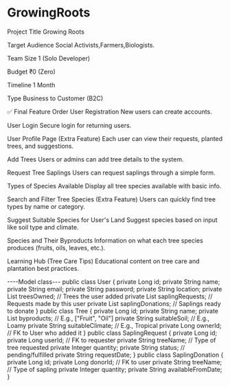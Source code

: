 # GrowingRoots
Project Title
Growing Roots

Target Audience
Social Activists,Farmers,Biologists.

Team Size
1 (Solo Developer)

Budget
₹0 (Zero)

Timeline
1 Month

Type
Business to Customer (B2C)

✅ Final Feature Order
User Registration
  New users can create accounts.

User Login
  Secure login for returning users.

User Profile Page (Extra Feature)
  Each user can view their requests, planted trees, and suggestions.

Add Trees
  Users or admins can add tree details to the system.

Request Tree Saplings
  Users can request saplings through a simple form.

Types of Species Available
  Display all tree species available with basic info.

Search and Filter Tree Species (Extra Feature)
  Users can quickly find tree types by name or category.

Suggest Suitable Species for User's Land
  Suggest species based on input like soil type and climate.

Species and Their Byproducts
  Information on what each tree species produces (fruits, oils, leaves, etc.).

Learning Hub (Tree Care Tips)
Educational content on tree care and plantation best practices.

----Model class---
public class User {
    private Long id;
    private String name;
    private String email;
    private String password;
    private String location;
    private List<Tree> treesOwned;             // Trees the user added
    private List<SaplingRequest> saplingRequests; // Requests made by this user
    private List<SaplingDonation> saplingDonations; // Saplings ready to donate
}
public class Tree {
    private Long id;
    private String name;
    private List<String> byproducts;           // E.g., ["Fruit", "Oil"]
    private String suitableSoil;               // E.g., Loamy
    private String suitableClimate;            // E.g., Tropical
    private Long ownerId;                      // FK to User who added it
}
public class SaplingRequest {
    private Long id;
    private Long userId;                       // FK to requester
    private String treeName;                   // Type of tree requested
    private Integer quantity;
    private String status;                     // pending/fulfilled
    private String requestDate;
}
public class SaplingDonation {
    private Long id;
    private Long donorId;                      // FK to user
    private String treeName;                   // Type of sapling
    private Integer quantity;
    private String availableFromDate;
}











